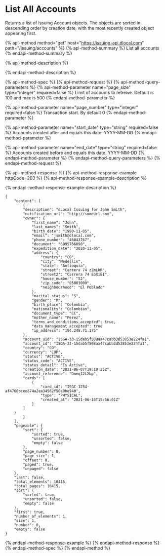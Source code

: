 # List All Accounts

Returns a list of Issuing Account objects. The objects are sorted in descending order by creation date, with the most recently created object appearing first.

{% api-method method="get" host="https://issuing-api.dlocal.com" path="/issuing/accounts" %}
{% api-method-summary %}
List all accounts
{% endapi-method-summary %}

{% api-method-description %}

{% endapi-method-description %}

{% api-method-spec %}
{% api-method-request %}
{% api-method-query-parameters %}
{% api-method-parameter name="page\_size" type="integer" required=false %}
Limit of accounts to retreive. Default is 100 and max is 500
{% endapi-method-parameter %}

{% api-method-parameter name="page\_number" type="integer" required=false %}
Transaction start. By default 0
{% endapi-method-parameter %}

{% api-method-parameter name="start\_date" type="string" required=false %}
Accounts created after and equals this date. YYYY-MM-DD
{% endapi-method-parameter %}

{% api-method-parameter name="end\_date" type="string" required=false %}
Accounts created before and equals this date. YYYY-MM-DD
{% endapi-method-parameter %}
{% endapi-method-query-parameters %}
{% endapi-method-request %}

{% api-method-response %}
{% api-method-response-example httpCode=200 %}
{% api-method-response-example-description %}

{% endapi-method-response-example-description %}

```
{
    "content": [
        {
        "description": "dLocal Issuing for John Smith",
        "notification_url": "http://someUrl.com",
        "owner": {
            "first_name": "John",
            "last_names": "Smith",
            "birth_date": "1990-11-05",
            "email": "jsmith@dlocal.com",
            "phone_number": "46043767",
            "document": "6095766098",
            "expedition_date": "2020-11-05",
            "address": {
                "country": "CO",
                "city": "Medellin",
                "state": "Antioquia",
                "street": "Carrera 74 zZmLkR",
                "street2": "Carrera 74 EbXiEI",
                "house_number": "52",
                "zip_code": "05001000",
                "neighbourhood": "El Poblado"
            },
            "marital_status": "S",
            "gender": "M",
            "birth_place": "Colombia",
            "nationality": "Colombian",
            "document_type": "CC",
            "mother_name": "Perez",    
            "terms_and_conditions_accepted": true,
            "data_management_accepted": true
            "ip_address": "194.248.71.175"
        },
        "account_uid": "ISGA-33-15dab5f508aa47cabb3d53853e224fa1",
        "account_id": "ISGA-33-15dab5f508aa47cabb3d53853e224fa1",
        "country": "CO",
        "currency": "COP",
        "status": "ACTIVE",
        "status_code": "ACTIVE",
        "status_detail": "Is Active",
        "creation_date": "2021-06-07T19:10:25Z",
        "account_reference": "Dneq12L2bp",
        "cards": [
            {
                "card_id": "ISGC-1234-af4768bcee874a2ea34562f50e0be940",
                "type": "PHYSICAL",
                "created_at": "2021-06-16T15:56:01Z"
            }
        ]
    }
        }
    ],
    "pageable": {
        "sort": {
            "sorted": true,
            "unsorted": false,
            "empty": false
        },
        "page_number": 0,
        "page_size": 1,
        "offset": 0,
        "paged": true,
        "unpaged": false
    },
    "last": false,
    "total_elements": 10415,
    "total_pages": 10415,
    "sort": {
        "sorted": true,
        "unsorted": false,
        "empty": false
    },
    "first": true,
    "number_of_elements": 1,
    "size": 1,
    "number": 0,
    "empty": false
}
```
{% endapi-method-response-example %}
{% endapi-method-response %}
{% endapi-method-spec %}
{% endapi-method %}

